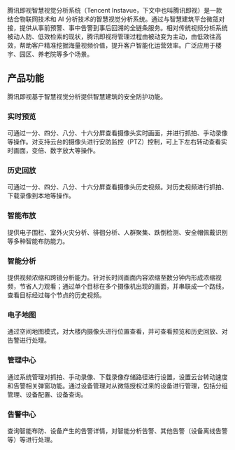 腾讯即视智慧视觉分析系统（Tencent Instavue，下文中也叫腾讯即视）是一款结合物联网技术和 AI 分析技术的智慧视觉分析系统。通过与智慧建筑平台微瓴对接，提供从事前预警、事中告警到事后回溯的全链条服务。相对传统视频分析系统被动人防、低效检索的现状，腾讯即视将管理过程由被动变为主动，由低效往高效，帮助客户精准挖掘海量视频价值，提升客户智能化运营效率。广泛应用于楼宇、园区、养老院等多个场景。

## 产品功能
腾讯即视基于智慧视觉分析提供智慧建筑的安全防护功能。

### 实时预览
可通过一分、四分、八分、十六分屏查看摄像头实时画面，并进行抓拍、手动录像等操作。对支持云台的摄像头进行安防监控（PTZ）控制，可上下左右转动查看实时画面，变倍、数字放大等操作。

### 历史回放
可通过一分、四分、八分、十六分屏查看摄像头历史视频。对历史视频进行抓拍、下载录像到本地等操作。

### 智能布放
提供电子围栏、室外火灾分析、徘徊分析、人群聚集、跌倒检测、安全帽佩戴识别等多种智能布防能力。

### 智能分析
提供视频浓缩和跨镜分析能力。针对长时间画面内容浓缩至数分钟内形成浓缩视频，节省人力观看；通过单个目标在多个摄像机出现的画面，并串联成一个路线，查看目标经过每个节点的历史视频。

### 电子地图
通过空间地图模式，对大楼内摄像头进行位置查看，并可查看预览和历史回放、对告警进行处理。

### 管理中心
通过系统管理对抓拍、手动录像、下载录像存储路径进行设置，设置云台转动速度和告警相关弹窗功能。通过设备管理对从微瓴授权过来的设备进行管理，包括分组管理、设备配置、设备查询。

### 告警中心
查询智能布防、设备产生的告警详情，对智能分析告警、其他告警（设备离线告警等）等进行处理。
